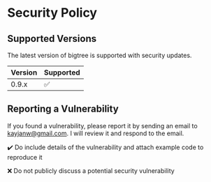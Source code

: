 # Security Policy

## Supported Versions

The latest version of bigtree is supported with security updates.

| Version | Supported          |
| ------- | ------------------ |
| 0.9.x   | :white_check_mark: |


## Reporting a Vulnerability

If you found a vulnerability, please report it by sending an email to kayjanw@gmail.com. I will review it and respond to the email.

:heavy_check_mark: Do include details of the vulnerability and attach example code to reproduce it

:x: Do not publicly discuss a potential security vulnerability
